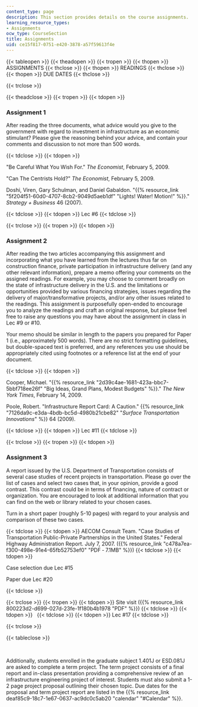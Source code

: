 ```yaml
---
content_type: page
description: This section provides details on the course assignments.
learning_resource_types:
- Assignments
ocw_type: CourseSection
title: Assignments
uid: ce15f817-0751-e420-3878-a57f59613f4e
---
```


{{< tableopen >}}
{{< theadopen >}}
{{< tropen >}}
{{< thopen >}}
ASSIGNMENTS
{{< thclose >}}
{{< thopen >}}
READINGS
{{< thclose >}}
{{< thopen >}}
DUE DATES
{{< thclose >}}

{{< trclose >}}

{{< theadclose >}}
{{< tropen >}}
{{< tdopen >}}


### Assignment 1

After reading the three documents, what advice would you give to the government with regard to investment in infrastructure as an economic stimulant? Please give the reasoning behind your advice, and contain your comments and discussion to not more than 500 words.


{{< tdclose >}}
{{< tdopen >}}


"Be Careful What You Wish For." _The Economist_, February 5, 2009.

"Can The Centrists Hold?" _The Economist_, February 5, 2009.

Doshi, Viren, Gary Schulman, and Daniel Gabaldon. "{{% resource_link "5f204f51-60d0-4707-8cb2-9049d5aeb1df" "Lights! Water! Motion!" %}}." _Strategy + Business_ 46 (2007).


{{< tdclose >}}
{{< tdopen >}}
Lec #6
{{< tdclose >}}

{{< trclose >}}
{{< tropen >}}
{{< tdopen >}}


### Assignment 2

After reading the two articles accompanying this assignment and incorporating what you have learned from the lectures thus far on construction finance, private participation in infrastructure delivery (and any other relevant information), prepare a memo offering your comments on the assigned readings. For example, you may choose to comment broadly on the state of infrastructure delivery in the U.S. and the limitations or opportunities provided by various financing strategies, issues regarding the delivery of major/transformative projects, and/or any other issues related to the readings. This assignment is purposefully open-ended to encourage you to analyze the readings and craft an original response, but please feel free to raise any questions you may have about the assignment in class in Lec #9 or #10.

Your memo should be similar in length to the papers you prepared for Paper 1 (i.e., approximately 500 words). There are no strict formatting guidelines, but double-spaced text is preferred, and any references you use should be appropriately cited using footnotes or a reference list at the end of your document.


{{< tdclose >}}
{{< tdopen >}}


Cooper, Michael. "{{% resource_link "2d39c4ae-1681-423a-bbc7-5bbf718ee26f" "Big Ideas, Grand Plans, Modest Budgets" %}}." _The New York Times_, February 14, 2009.

Poole, Robert. "Infrastructure Report Card: A Caution." {{% resource_link "7126da9c-e3da-4bdb-bc5d-4980b21cbe82" "_Surface Transportation Innovations_" %}} 64 (2009).


{{< tdclose >}}
{{< tdopen >}}
Lec #11
{{< tdclose >}}

{{< trclose >}}
{{< tropen >}}
{{< tdopen >}}


### Assignment 3

A report issued by the U.S. Department of Transportation consists of several case studies of recent projects in transportation. Please go over the list of cases and select two cases that, in your opinion, provide a good contrast. This contrast could be in terms of financing, nature of contract or organization. You are encouraged to look at additional information that you can find on the web or library related to your chosen cases.

Turn in a short paper (roughly 5-10 pages) with regard to your analysis and comparison of these two cases.


{{< tdclose >}}
{{< tdopen >}}
AECOM Consult Team. "Case Studies of Transportation Public-Private Partnerships in the United States." Federal Highway Administration Report. July 7, 2007. ({{% resource_link "c478a7ea-f300-498e-91e4-65fb52753ef0" "PDF ‑ 7.1MB" %}})
{{< tdclose >}}
{{< tdopen >}}


Case selection due Lec #15

Paper due Lec #20


{{< tdclose >}}

{{< trclose >}}
{{< tropen >}}
{{< tdopen >}}
Site visit ({{% resource_link 800223d2-d699-027d-23fe-1f180b4b1978 "PDF" %}})
{{< tdclose >}}
{{< tdopen >}}
 
{{< tdclose >}}
{{< tdopen >}}
Lec #17
{{< tdclose >}}

{{< trclose >}}

{{< tableclose >}}

  
 

Additionally, students enrolled in the graduate subject 1.401J or ESD.081J are asked to complete a term project. The term project consists of a final report and in-class presentation providing a comprehensive review of an infrastructure engineering project of interest. Students must also submit a 1-2 page project proposal outlining their chosen topic. Due dates for the proposal and term project report are listed in the {{% resource_link deaf85c9-18c7-1e67-0637-ac9dc0c5ab20 "calendar" "#Calendar" %}}.